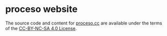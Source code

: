 # proceso website

The source code and content for [proceso.cc](https://proceso.cc) are available under the terms of the [CC-BY-NC-SA 4.0 License](http://creativecommons.org/licenses/by-nc-sa/4.0/).
